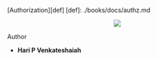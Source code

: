 

[Authorization][def]
[def]: ./books/docs/authz.md

<div align="center">

[![][logo-url]][repo-url]  
  
</div>

[logo-url]: https://raw.githubusercontent.com/saadeghi/files/main/daisyui/logo-4.svg
[repo-url]: https://daisyui.com/
[banner-url]: https://raw.githubusercontent.com/saadeghi/files/main/daisyui/card-3.png

Author
* **Hari P Venkateshaiah** 
